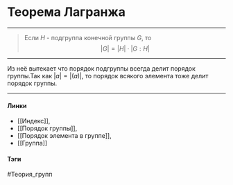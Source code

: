 # Теорема Лагранжа
***
>Если $H$ - подгруппа конечной группы $G$, то 
$$|G|=|H|\cdot|G:H|$$
***
Из неё вытекает что порядок подгруппы всегда делит порядок группы.Так как $|a|=|(a)|$, то порядок всякого элемента тоже делит порядок группы.
***
#### Линки 
- [[Индекс]],
- [[Порядок группы]],
- [[Порядок элемента в группе]],
- [[Группа]]
#### Тэги 
 #Теория_групп 